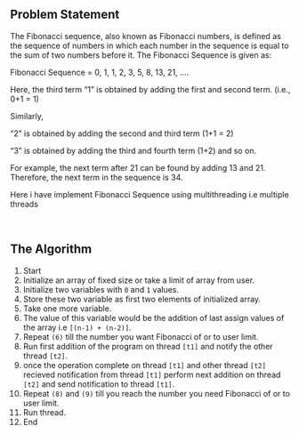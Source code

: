 ## Problem Statement

<p>The Fibonacci sequence, also known as Fibonacci numbers, is defined as the sequence of numbers in which each number in the sequence is equal to the sum of two numbers before it. The Fibonacci Sequence is given as:</p>

<p>Fibonacci Sequence = 0, 1, 1, 2, 3, 5, 8, 13, 21, ….</p>

<p>Here, the third term “1” is obtained by adding the first and second term. (i.e., 0+1 = 1)</p>

<p>Similarly,</p>

<p>“2” is obtained by adding the second and third term (1+1 = 2)</p>

<p>“3” is obtained by adding the third and fourth term (1+2) and so on.</p>

<p>For example, the next term after 21 can be found by adding 13 and 21. Therefore, the next term in the sequence is 34.</p>
<p>Here i have implement Fibonacci Sequence using multithreading i.e multiple threads</p>
<br>

## The Algorithm

1. Start
2. Initialize an array of fixed size or take a limit of array from user.
3. Initialize two variables with `0` and `1` values.
4. Store these two variable as first two elements of initialized array.
5. Take one more variable.
6. The value of this variable would be the addition of last assign values of the array i.e `[(n-1) + (n-2)]`.
7. Repeat `(6)` till the number you want Fibonacci of or to user limit.
8. Run first addition of the program on thread `[t1]` and notify the other thread `[t2]`.
9. once the operation complete on thread `[t1]` and other thread `[t2]` recieved notification from thread `[t1]` perform next addition on thread `[t2]` and send notification to thread `[t1]`.
10. Repeat `(8)` and `(9)` till you reach the number you need Fibonacci of or to user limit.
11. Run thread.
12. End